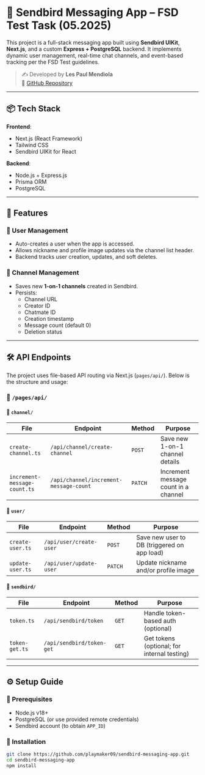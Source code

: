 # 📨 Sendbird Messaging App – FSD Test Task (05.2025)

This project is a full-stack messaging app built using **Sendbird UIKit**, **Next.js**, and a custom **Express + PostgreSQL** backend. It implements dynamic user management, real-time chat channels, and event-based tracking per the FSD Test guidelines.

> ✍️ Developed by **Les Paul Mendiola**  
> 🔗 [GitHub Repository](https://github.com/playmaker09/sendbird-messaging-app)

---

## 📦 Tech Stack

**Frontend**:

- Next.js (React Framework)
- Tailwind CSS
- Sendbird UIKit for React

**Backend**:

- Node.js + Express.js
- Prisma ORM
- PostgreSQL

---

## 🚀 Features

### 👤 User Management

- Auto-creates a user when the app is accessed.
- Allows nickname and profile image updates via the channel list header.
- Backend tracks user creation, updates, and soft deletes.

### 💬 Channel Management

- Saves new **1-on-1 channels** created in Sendbird.
- Persists:
  - Channel URL
  - Creator ID
  - Chatmate ID
  - Creation timestamp
  - Message count (default 0)
  - Deletion status

---

## 🛠 API Endpoints

The project uses file-based API routing via Next.js (`pages/api/`). Below is the structure and usage:

### 📁 `/pages/api/`

#### 📂 `channel/`

| File                         | Endpoint                               | Method  | Purpose                              |
| ---------------------------- | -------------------------------------- | ------- | ------------------------------------ |
| `create-channel.ts`          | `/api/channel/create-channel`          | `POST`  | Save new 1-on-1 channel details      |
| `increment-message-count.ts` | `/api/channel/increment-message-count` | `PATCH` | Increment message count in a channel |

#### 📂 `user/`

| File             | Endpoint                | Method  | Purpose                                     |
| ---------------- | ----------------------- | ------- | ------------------------------------------- |
| `create-user.ts` | `/api/user/create-user` | `POST`  | Save new user to DB (triggered on app load) |
| `update-user.ts` | `/api/user/update-user` | `PATCH` | Update nickname and/or profile image        |

#### 📂 `sendbird/`

| File           | Endpoint                  | Method | Purpose                                     |
| -------------- | ------------------------- | ------ | ------------------------------------------- |
| `token.ts`     | `/api/sendbird/token`     | `GET`  | Handle token-based auth (optional)          |
| `token-get.ts` | `/api/sendbird/token-get` | `GET`  | Get tokens (optional; for internal testing) |

---

## ⚙ Setup Guide

### 🔑 Prerequisites

- Node.js v18+
- PostgreSQL (or use provided remote credentials)
- Sendbird account (to obtain `APP_ID`)

### 📁 Installation

```bash
git clone https://github.com/playmaker09/sendbird-messaging-app.git
cd sendbird-messaging-app
npm install
```
